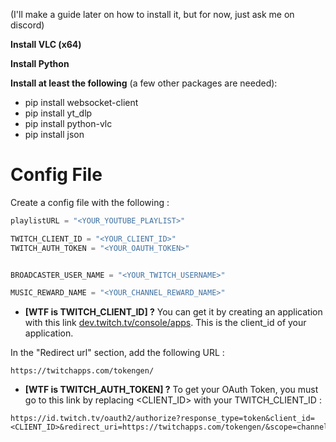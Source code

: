 (I'll make a guide later on how to install it, but for now, just ask me on discord)

**Install VLC (x64)**

**Install Python**

**Install at least the following** (a few other packages are needed):
- pip install websocket-client
- pip install yt_dlp
- pip install python-vlc
- pip install json


# Config File
Create a config file with the following :

```py
playlistURL = "<YOUR_YOUTUBE_PLAYLIST>"

TWITCH_CLIENT_ID = "<YOUR_CLIENT_ID>"
TWITCH_AUTH_TOKEN = "<YOUR_OAUTH_TOKEN>"


BROADCASTER_USER_NAME = "<YOUR_TWITCH_USERNAME>"

MUSIC_REWARD_NAME = "<YOUR_CHANNEL_REWARD_NAME>"
```

- **[WTF is TWITCH_CLIENT_ID] ?**
You can get it by creating an application with this link [dev.twitch.tv/console/apps](https://dev.twitch.tv/console/apps). This is the client_id of your application.

In the "Redirect url" section, add the following URL : 

```
https://twitchapps.com/tokengen/
```

- **[WTF is TWITCH_AUTH_TOKEN] ?**
To get your OAuth Token, you must go to this link by replacing <CLIENT_ID> with your TWITCH_CLIENT_ID :

```
https://id.twitch.tv/oauth2/authorize?response_type=token&client_id=<CLIENT_ID>&redirect_uri=https://twitchapps.com/tokengen/&scope=channel%3Aread%3Aredemptions+channel%3Amanage%3Aredemptions+chat%3Aread+chat%3Aedit+moderation%3Aread
```